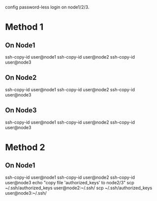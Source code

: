 config password-less login on node1/2/3.
# Method 1
## On Node1 
ssh-copy-id user@node1
ssh-copy-id user@node2
ssh-copy-id user@node3
## On Node2 
ssh-copy-id user@node1
ssh-copy-id user@node2
ssh-copy-id user@node3
## On Node3 
ssh-copy-id user@node1
ssh-copy-id user@node2
ssh-copy-id user@node3

# Method 2 
## On Node1 
ssh-copy-id user@node1
ssh-copy-id user@node2
ssh-copy-id user@node3
echo "copy file 'authorized_keys' to node2/3"
scp ~/.ssh/authorized_keys user@node2:~/.ssh/
scp ~/.ssh/authorized_keys user@node3:~/.ssh/
